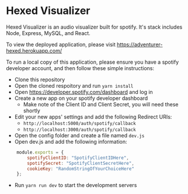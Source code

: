 # Hexed Visualizer

Hexed Visualizer is an audio visualizer built for spotify. It's stack includes Node, Express, MySQL, and React. 

To view the deployed application, please visit https://adventurer-hexed.herokuapp.com/

To run a local copy of this application, please ensure you have a spotify developer account, and then follow these simple instructions:

- Clone this repository
- Open the cloned respoitory and run `yarn install` 
- Open https://developer.spotify.com/dashboard and log in
- Create a new app on your spotify developer dashboard
    - Make note of the Client ID and Client Secret, you will need these shortly
- Edit your new apps' settings and add the following Redirect URIs:
    - `http://localhost:5000/auth/spotify/callback`
    - `http://localhost:3000/auth/spotify/callback`
- Open the config folder and create a file named `dev.js`
- Open dev.js and add the following information:
```javascript
    module.exports = {
        spotifyClientID: "SpotifyClientIDHere",
        spotifySecret: "SpotifyClientSecretHere",
        cookieKey: "RandomStringOfYourChoiceHere"
    };
```
- Run `yarn run dev` to start the development servers
